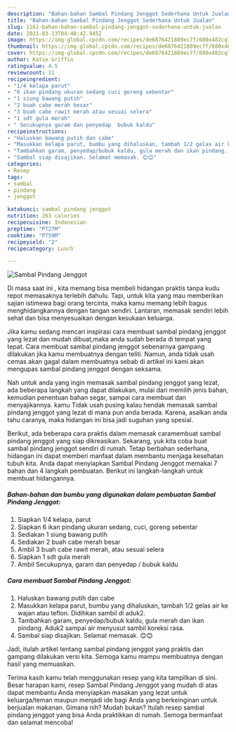 ```yaml
---
description: "Bahan-bahan Sambal Pindang Jenggot Sederhana Untuk Jualan"
title: "Bahan-bahan Sambal Pindang Jenggot Sederhana Untuk Jualan"
slug: 1161-bahan-bahan-sambal-pindang-jenggot-sederhana-untuk-jualan
date: 2021-03-13T04:40:42.945Z
image: https://img-global.cpcdn.com/recipes/de6876421889ec7f/680x482cq70/sambal-pindang-jenggot-foto-resep-utama.jpg
thumbnail: https://img-global.cpcdn.com/recipes/de6876421889ec7f/680x482cq70/sambal-pindang-jenggot-foto-resep-utama.jpg
cover: https://img-global.cpcdn.com/recipes/de6876421889ec7f/680x482cq70/sambal-pindang-jenggot-foto-resep-utama.jpg
author: Katie Griffin
ratingvalue: 4.5
reviewcount: 11
recipeingredient:
- "1/4 kelapa parut"
- "6 ikan pindang ukuran sedang cuci goreng sebentar"
- "1 siung bawang putih"
- "2 buah cabe merah besar"
- "3 buah cabe rawit merah atau sesuai selera"
- "1 sdt gula merah"
- " Secukupnya garam dan penyedap  bubuk kaldu"
recipeinstructions:
- "Haluskan bawang putih dan cabe"
- "Masukkan kelapa parut, bumbu yang dihaluskan, tambah 1/2 gelas air ke wajan atau teflon. Didihkan sambil di aduk2."
- "Tambahkan garam, penyedap/bubuk kaldu, gula merah dan ikan pindang. Aduk2 sampai air menyusut sambil koreksi rasa."
- "Sambal siap disajikan. Selamat memasak. 😊😊"
categories:
- Resep
tags:
- sambal
- pindang
- jenggot

katakunci: sambal pindang jenggot 
nutrition: 263 calories
recipecuisine: Indonesian
preptime: "PT27M"
cooktime: "PT59M"
recipeyield: "2"
recipecategory: Lunch

---
```



![Sambal Pindang Jenggot](https://img-global.cpcdn.com/recipes/de6876421889ec7f/680x482cq70/sambal-pindang-jenggot-foto-resep-utama.jpg)

Di masa  saat ini , kita memang bisa membeli hidangan praktis tanpa kudu repot memasaknya terlebih dahulu. Tapi, untuk kita yang mau memberikan sajian istimewa bagi orang tercinta, maka kamu memang lebih bagus menghidangkannya dengan tangan sendiri. Lantaran, memasak sendiri lebih sehat dan bisa menyesuaikan dengan kesukaan keluarga.

Jika kamu sedang mencari inspirasi cara membuat sambal pindang jenggot yang lezat dan mudah dibuat,maka anda sudah berada di tempat yang tepat. Cara membuat sambal pindang jenggot  sebenarnya gampang dilakukan jika kamu membuatnya dengan teliti. Namun, anda tidak usah cemas akan gagal dalam membuatnya 
sebab di artikel ini kami akan mengupas sambal pindang jenggot dengan seksama.  



Nah untuk anda yang ingin memasak sambal pindang jenggot yang lezat, ada beberapa langkah yang dapat dilakukan, mulai dari memilih jenis bahan, kemudian penentuan bahan segar, sampai cara membuat dan menyajikannya. kamu Tidak usah pusing kalau hendak memasak sambal pindang jenggot yang lezat di mana pun anda berada. Karena, asalkan anda  tahu caranya, maka hidangan ini bisa jadi suguhan yang spesial.

Berikut, ada beberapa cara praktis  dalam memasak caramembuat sambal pindang jenggot yang siap dikreasikan. Sekarang, yuk kita coba buat sambal pindang jenggot sendiri di rumah. Tetap berbahan sederhana, hidangan ini dapat memberi manfaat dalam membantu menjaga kesehatan tubuh kita. Anda dapat menyiapkan Sambal Pindang Jenggot memakai 7 bahan dan 4 langkah pembuatan. Berikut ini langkah-langkah untuk membuat hidangannya.

<!--inarticleads1-->

##### Bahan-bahan dan bumbu yang digunakan dalam pembuatan Sambal Pindang Jenggot:

1. Siapkan 1/4 kelapa, parut
1. Siapkan 6 ikan pindang ukuran sedang, cuci, goreng sebentar
1. Sediakan 1 siung bawang putih
1. Sediakan 2 buah cabe merah besar
1. Ambil 3 buah cabe rawit merah, atau sesuai selera
1. Siapkan 1 sdt gula merah
1. Ambil  Secukupnya, garam dan penyedap / bubuk kaldu




<!--inarticleads2-->

##### Cara membuat Sambal Pindang Jenggot:

1. Haluskan bawang putih dan cabe
1. Masukkan kelapa parut, bumbu yang dihaluskan, tambah 1/2 gelas air ke wajan atau teflon. Didihkan sambil di aduk2.
1. Tambahkan garam, penyedap/bubuk kaldu, gula merah dan ikan pindang. Aduk2 sampai air menyusut sambil koreksi rasa.
1. Sambal siap disajikan. Selamat memasak. 😊😊




Jadi, itulah artikel tentang  sambal pindang jenggot  yang praktis dan gampang dilakukan versi kita. Semoga kamu mampu membuatnya dengan hasil yang memuaskan. 

Terima kasih kamu telah menggunakan resep yang kita tampilkan di sini. Besar harapan kami, resep  Sambal Pindang Jenggot yang mudah di atas dapat membantu Anda menyiapkan masakan yang lezat untuk keluarga/teman maupun menjadi ide bagi Anda yang berkeinginan untuk berjualan makanan. Gimana nih? Mudah bukan? Itulah resep sambal pindang jenggot yang bisa Anda praktikkan di rumah. Semoga bermanfaat dan selamat mencoba!

